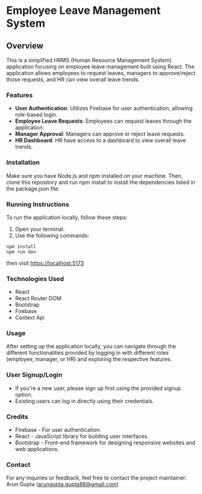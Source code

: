 # Employee Leave Management System

## Overview
This is a simplified HRMS (Human Resource Management System) application focusing on employee leave management built using React. The application allows employees to request leaves, managers to approve/reject those requests, and HR can view overall leave trends.

### Features
- **User Authentication**: Utilizes Firebase for user authentication, allowing role-based login.
- **Employee Leave Requests**: Employees can request leaves through the application.
- **Manager Approval**: Managers can approve or reject leave requests.
- **HR Dashboard**: HR have access to a dashboard to view overall leave trends.

### Installation
Make sure you have Node.js and npm installed on your machine. Then, clone this repository and run npm install to install the dependencies listed in the package.json file.

### Running Instructions
To run the application locally, follow these steps:
1. Open your terminal.
2. Use the following commands:
```
npm install
npm run dev
```
then visit [https://localhost:5173](https://localhost:5173)

### Technologies Used
- React
- React Router DOM
- Bootstrap
- Firebase
- Context Api

### Usage
After setting up the application locally, you can navigate through the different functionalities provided by logging in with different roles (employee, manager, or HR) and exploring the respective features.

### User Signup/Login
- If you're a new user, please sign up first using the provided signup option.
- Existing users can log in directly using their credentials.

### Credits
- Firebase - For user authentication.
- React - JavaScript library for building user interfaces.
- Bootstrap - Front-end framework for designing responsive websites and web applications.

### Contact
For any inquiries or feedback, feel free to contact the project maintainer:
Arun Gupta (arungupta.gupta88@gmail.com)